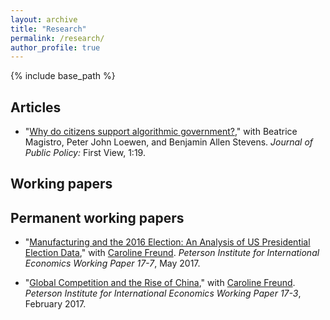 ```yaml
---
layout: archive
title: "Research"
permalink: /research/
author_profile: true
---
```


{% include base_path %}


Articles
-----

* "[Why do citizens support algorithmic government?](https://www.cambridge.org/core/journals/journal-of-public-policy/article/why-do-citizens-support-algorithmic-government/ABF758B29E99006215BCBFF95C96FBCD)," with Beatrice Magistro, Peter John Loewen, and Benjamin Allen Stevens. *Journal of Public Policy:* First View, 1:19.

Working papers
-----

Permanent working papers
-----

* "[Manufacturing and the 2016 Election: An Analysis of US Presidential Election Data](https://www.piie.com/publications/working-papers/manufacturing-and-2016-election)," with [Caroline Freund](https://gps.ucsd.edu/faculty-directory/caroline-freund.html). *Peterson Institute for International Economics Working Paper 17-7*, May 2017.

* "[Global Competition and the Rise of China](https://www.piie.com/publications/working-papers/global-competition-and-rise-china)," with [Caroline Freund](https://gps.ucsd.edu/faculty-directory/caroline-freund.html). *Peterson Institute for International Economics Working Paper 17-3*, February 2017.